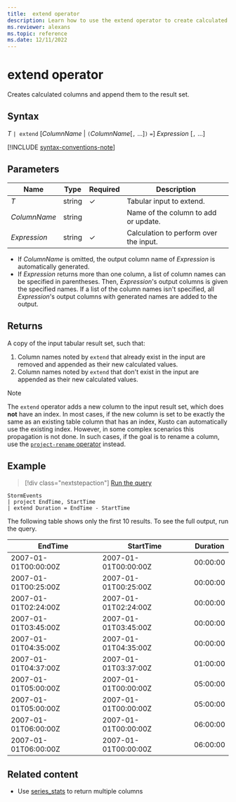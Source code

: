 ```yaml
---
title:  extend operator
description: Learn how to use the extend operator to create calculated columns and append them to the result set.
ms.reviewer: alexans
ms.topic: reference
ms.date: 12/11/2022
---
```

# extend operator

Creates calculated columns and append them to the result set.

## Syntax

*T* `| extend` [*ColumnName* | `(`*ColumnName*[`,` ...]`)` `=`] *Expression* [`,` ...]

[!INCLUDE [syntax-conventions-note](../../includes/syntax-conventions-note.md)]

## Parameters

| Name | Type | Required | Description |
|--|--|--|--|
| *T* | string | &check; | Tabular input to extend. |
| *ColumnName* | string | | Name of the column to add or update. |
| *Expression* | string | &check; | Calculation to perform over the input.|

* If *ColumnName* is omitted, the output column name of *Expression* is automatically generated.
* If *Expression* returns more than one column, a list of column names can be specified in parentheses. Then, *Expression*'s output columns is given the specified names. If a list of the column names isn't specified, all *Expression*'s output columns with generated names are added to the output.

## Returns

A copy of the input tabular result set, such that:

1. Column names noted by `extend` that already exist in the input are removed
   and appended as their new calculated values.
1. Column names noted by `extend` that don't exist in the input are appended
   as their new calculated values.

> [!NOTE]
> The `extend` operator adds a new column to the input result set, which does
  **not** have an index. In most cases, if the new column is set to be exactly
  the same as an existing table column that has an index, Kusto can automatically
  use the existing index. However, in some complex scenarios this propagation is
  not done. In such cases, if the goal is to rename a column, use the [`project-rename` operator](project-rename-operator.md) instead.

## Example

> [!div class="nextstepaction"]
> <a href="https://dataexplorer.azure.com/clusters/help/databases/Samples?query=H4sIAAAAAAAAAwsuyS/KdS1LzSsp5qpRKCjKz0pNLlFwzUsJycxN1VEILkksKgExgZKpFSWpeSkKLqVFiSWZ+XkKtjBlCroIdQCqSrMYUAAAAA==" target="_blank">Run the query</a>

```kusto
StormEvents
| project EndTime, StartTime
| extend Duration = EndTime - StartTime
```

The following table shows only the first 10 results. To see the full output, run the query.

|EndTime|StartTime|Duration|
|--|--|--|
|2007-01-01T00:00:00Z| 2007-01-01T00:00:00Z |00:00:00|
|2007-01-01T00:25:00Z| 2007-01-01T00:25:00Z |00:00:00|
|2007-01-01T02:24:00Z| 2007-01-01T02:24:00Z |00:00:00|
|2007-01-01T03:45:00Z| 2007-01-01T03:45:00Z |00:00:00|
|2007-01-01T04:35:00Z| 2007-01-01T04:35:00Z |00:00:00|
|2007-01-01T04:37:00Z| 2007-01-01T03:37:00Z |01:00:00|
|2007-01-01T05:00:00Z| 2007-01-01T00:00:00Z |05:00:00|
|2007-01-01T05:00:00Z| 2007-01-01T00:00:00Z |05:00:00|
|2007-01-01T06:00:00Z| 2007-01-01T00:00:00Z |06:00:00|
|2007-01-01T06:00:00Z| 2007-01-01T00:00:00Z |06:00:00|

## Related content

* Use [series_stats](series-statsfunction.md) to return multiple columns
